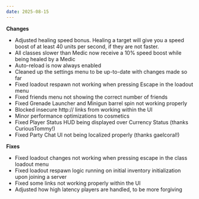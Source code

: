 ```yaml
---
date: 2025-08-15
---
```


**Changes**

* Adjusted healing speed bonus. Healing a target will give you a speed boost of at least 40 units per second, if they are not faster.
* All classes slower than Medic now receive a 10% speed boost while being healed by a Medic
* Auto-reload is now always enabled
* Cleaned up the settings menu to be up-to-date with changes made so far
* Fixed loadout respawn not working when pressing Escape in the loadout menu
* Fixed friends menu not showing the correct number of friends
* Fixed Grenade Launcher and Minigun barrel spin not working properly
* Blocked insecure http:// links from working within the UI
* Minor performance optimizations to cosmetics
* Fixed Player Status HUD being displayed over Currency Status (thanks CuriousTommy!)
* Fixed Party Chat UI not being localized properly (thanks gaelcoral!)

**Fixes**

* Fixed loadout changes not working when pressing escape in the class loadout menu
* Fixed loadout respawn logic running on initial inventory initialization upon joining a server
* Fixed some links not working properly within the UI
* Adjusted how high latency players are handled, to be more forgiving